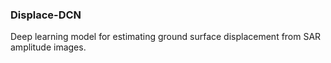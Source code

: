 ### Displace-DCN
Deep learning model for estimating ground surface displacement from SAR amplitude images.
